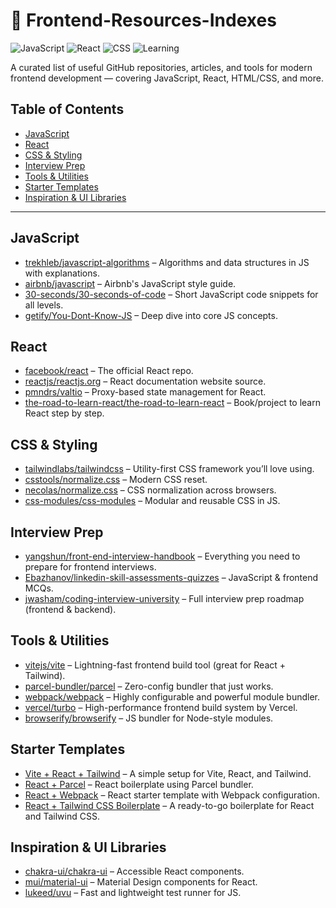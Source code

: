 # 🚀 Frontend-Resources-Indexes

![JavaScript](https://img.shields.io/badge/-JavaScript-yellow?style=flat-square&logo=javascript)
![React](https://img.shields.io/badge/-React-blue?style=flat-square&logo=react)
![CSS](https://img.shields.io/badge/-CSS3-blue?style=flat-square&logo=css3)
![Learning](https://img.shields.io/badge/-Learning%20Everyday-orange?style=flat-square&logo=notion)

A curated list of useful GitHub repositories, articles, and tools for modern frontend development — covering JavaScript, React, HTML/CSS, and more.

## Table of Contents

- [JavaScript](#javascript)
- [React](#react)
- [CSS & Styling](#css--styling)
- [Interview Prep](#interview-prep)
- [Tools & Utilities](#tools--utilities)
- [Starter Templates](#starter-templates)
- [Inspiration & UI Libraries](#inspiration--ui-libraries)

---

## JavaScript

- [trekhleb/javascript-algorithms](https://github.com/trekhleb/javascript-algorithms) – Algorithms and data structures in JS with explanations.
- [airbnb/javascript](https://github.com/airbnb/javascript) – Airbnb's JavaScript style guide.
- [30-seconds/30-seconds-of-code](https://github.com/30-seconds/30-seconds-of-code) – Short JavaScript code snippets for all levels.
- [getify/You-Dont-Know-JS](https://github.com/getify/You-Dont-Know-JS) – Deep dive into core JS concepts.

## React

- [facebook/react](https://github.com/facebook/react) – The official React repo.
- [reactjs/reactjs.org](https://github.com/reactjs/reactjs.org) – React documentation website source.
- [pmndrs/valtio](https://github.com/pmndrs/valtio) – Proxy-based state management for React.
- [the-road-to-learn-react/the-road-to-learn-react](https://github.com/the-road-to-learn-react/the-road-to-learn-react) – Book/project to learn React step by step.

## CSS & Styling

- [tailwindlabs/tailwindcss](https://github.com/tailwindlabs/tailwindcss) – Utility-first CSS framework you’ll love using.
- [csstools/normalize.css](https://github.com/csstools/normalize.css) – Modern CSS reset.
- [necolas/normalize.css](https://github.com/necolas/normalize.css) – CSS normalization across browsers.
- [css-modules/css-modules](https://github.com/css-modules/css-modules) – Modular and reusable CSS in JS.

## Interview Prep

- [yangshun/front-end-interview-handbook](https://github.com/yangshun/front-end-interview-handbook) – Everything you need to prepare for frontend interviews.
- [Ebazhanov/linkedin-skill-assessments-quizzes](https://github.com/Ebazhanov/linkedin-skill-assessments-quizzes) – JavaScript & frontend MCQs.
- [jwasham/coding-interview-university](https://github.com/jwasham/coding-interview-university) – Full interview prep roadmap (frontend & backend).

## Tools & Utilities

- [vitejs/vite](https://github.com/vitejs/vite) – Lightning-fast frontend build tool (great for React + Tailwind).
- [parcel-bundler/parcel](https://github.com/parcel-bundler/parcel) – Zero-config bundler that just works.
- [webpack/webpack](https://github.com/webpack/webpack) – Highly configurable and powerful module bundler.
- [vercel/turbo](https://github.com/vercel/turbo) – High-performance frontend build system by Vercel.
- [browserify/browserify](https://github.com/browserify/browserify) – JS bundler for Node-style modules.

## Starter Templates

- [Vite + React + Tailwind](https://github.com/vitejs/vite/tree/main/packages/create-app/template-react-ts-tailwind) – A simple setup for Vite, React, and Tailwind.
- [React + Parcel](https://github.com/parcel-bundler/parcel/tree/master/packages/create-react-app) – React boilerplate using Parcel bundler.
- [React + Webpack](https://github.com/webpack/webpack-cli/tree/main/packages/webpack-defaults) – React starter template with Webpack configuration.
- [React + Tailwind CSS Boilerplate](https://github.com/joshuaavalon/react-tailwind-boilerplate) – A ready-to-go boilerplate for React and Tailwind CSS.

## Inspiration & UI Libraries

- [chakra-ui/chakra-ui](https://github.com/chakra-ui/chakra-ui) – Accessible React components.
- [mui/material-ui](https://github.com/mui/material-ui) – Material Design components for React.
- [lukeed/uvu](https://github.com/lukeed/uvu) – Fast and lightweight test runner for JS.
